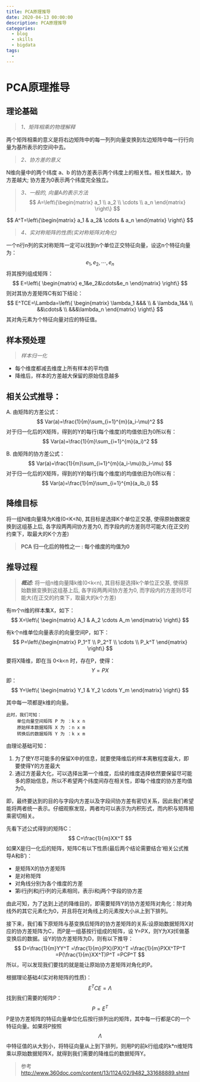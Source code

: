 ```yaml
---
title: PCA原理推导
date: 2020-04-13 00:00:00
description: PCA原理推导
categories: 
  - blog
  - skills
  - bigdata
tags: 
  - 
---
```


# PCA原理推导

## 理论基础

> *1、矩阵相乘的物理解释*

两个矩阵相乘的意义是将右边矩阵中的每一列列向量变换到左边矩阵中每一行行向量为基所表示的空间中去。

> *2、协方差的意义*

N维向量中的两个纬度 a、b 的协方差表示两个纬度上的相关性。相关性越大，协方差越大; 协方差为0表示两个纬度完全独立。

> *3、一般的, 向量A的表示方法*
$$
A=\left\{\begin{matrix}
    a_1 \\
    a_2 \\
    \cdots \\
    a_n
\end{matrix}
\right\}
$$

$$
A^T=\left\{\begin{matrix}
    a_1 & a_2& \cdots & a_n
\end{matrix}
\right\}
$$

> *4、实对称矩阵的性质(实对称矩阵对角化)*

一个n行n列的实对称矩阵一定可以找到n个单位正交特征向量，设这n个特征向量为：
$$ e_1,e_2,\cdots,e_n $$
将其按列组成矩阵：
$$
E=\left\{
\begin{matrix}
   e_1&e_2&\cdots&e_n
\end{matrix}
\right\}
$$
则对其协方差矩阵C有如下结论：
$$
E^TCE=\Lambda=\left\{
\begin{matrix}
   \lambda_1 &&&  \\
    & \lambda_1&& \\
    &&\cdots&     \\
    &&&\lambda_n
\end{matrix}
\right\}
$$
其对角元素为个特征向量对应的特征值。


## 样本预处理

> *样本归一化*

* 每个维度都减去维度上所有样本的平均值
* 降维后，样本的方差越大保留的原始信息越多 

## 相关公式推导：
A. 由矩阵的方差公式：
$$ Var(a)=\frac{1}{m}\sum_{i=1}^{m}(a_i-\mu)^2 $$
对于归一化后的X矩阵，得到的Y的每行(每个维度)的均值依旧为0所以有：
$$ Var(a)=\frac{1}{m}\sum_{i=1}^{m}(a_i)^2 $$

B. 由矩阵的协方差公式：
$$ Var(a)=\frac{1}{m}\sum_{i=1}^{m}(a_i-\mu)(b_i-\mu) $$
对于归一化后的X矩阵，得到的Y的每行(每个维度)的均值依旧为0所以有：
$$ Var(a)=\frac{1}{m}\sum_{i=1}^{m}(a_ib_i) $$

## 降维目标 
将一组N维向量降为K维(0<K<N), 其目标是选择K个单位正交基, 使得原始数据变换到这组基上后, 各字段两两间协方差为0, 而字段内的方差则尽可能大(在正交的约束下，取最大的K个方差)

> **PCA 归一化后的特性之一 : 每个维度的均值为0**


## 推导过程
>***概述:***
将一组n维向量降k维(0<k<n), 其目标是选择k个单位正交基, 使得原始数据变换到这组基上后, 各字段两两间协方差为0, 而字段内的方差则尽可能大(在正交的约束下，取最大的k个方差)

有m个n维的样本集X，如下：
$$
X=\left\{
\begin{matrix}
   A_1 & A_2 \cdots A_m
\end{matrix}
\right\}
$$

有k个n维单位向量表示的向量空间P，如下：
$$
P=\left\{\begin{matrix}
    P_1^T \\
    P_2^T \\
    \cdots \\
    P_k^T
\end{matrix}
\right\}
$$

要将X降维，即在当 0<k<n 时，存在P，使得：
$$
Y=PX
$$
即：
$$
Y=\left\{
\begin{matrix}
   Y_1 & Y_2 \cdots Y_m
\end{matrix}
\right\}
$$

其中每一项都是k维的向量。
```
此时，我们可知：
    单位向量空间矩阵 P 为 ：k x n
    原始样本数据矩阵 X 为 ：n x m
    转换后的数据矩阵 Y 为 ：k x m
```

由理论基础可知：
1. 为了使Y尽可能多的保留X中的信息，就要使降维后的样本离散程度最大，即要使得Y的方差最大  
2. 通过方差最大化，可以选择出第一个维度，后续的维度选择依然要保留尽可能多的原始信息，所以不希望两个纬度间存在相关性，即每个维度的协方差均值为0。

即，最终要达到的目的与字段内方差以及字段间协方差有密切关系，因此我们希望能将两者统一表示。仔细观察发现，两者均可以表示为内积形式，而内积与矩阵相乘密切相关。

先看下述公式得到的矩阵C：
$$
C=\frac{1}{m}XX^T
$$
如果X是归一化后的矩阵，矩阵C有以下性质(最后两个结论需要结合‘相关公式推导A和B’)：
- 是矩阵X的协方差矩阵
- 是对称矩阵
- 对角线分别为各个维度的方差
- 第i行j列和j行i列的元素相同，表示i和j两个字段的协方差

由此可知，为了达到上述的降维目的，即需要矩阵Y的协方差矩阵对角化：除对角线外的其它元素化为0，并且将在对角线上的元素按大小从上到下排列。

接下来，我们看下原矩阵与基变换后矩阵的协方差矩阵的关系:设原始数据矩阵X对应的协方差矩阵为C，而P是一组基按行组成的矩阵，设 Y=PX，则Y为X对E做基变换后的数据。设Y的协方差矩阵为D，则有以下推导：
$$
D=\frac{1}{m}YY^T  
 =\frac{1}{m}(PX)(PX)^T  
 =\frac{1}{m}PXX^TP^T
 =P(\frac{1}{m}XX^T)P^T
 =PCP^T
$$
所以，可以发现我们要找的就是能让原始协方差矩阵对角化的P。

根据理论基础4(实对称矩阵的性质)：
$$
E^TCE=\Lambda
$$
找到我们需要的矩阵P：
$$
P=E^T
$$
P是协方差矩阵的特征向量单位化后按行排列出的矩阵，其中每一行都是C的一个特征向量。如果将P按照
$$ \Lambda $$
中特征值的从大到小，将特征向量从上到下排列，则用P的前k行组成的k*n维矩阵乘以原始数据矩阵X，就得到我们需要的降维后的数据矩阵Y。


> 参考
http://www.360doc.com/content/13/1124/02/9482_331688889.shtml